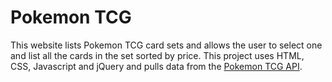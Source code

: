 # Pokemon TCG

This website lists Pokemon TCG card sets and allows the user to select one and list all the cards in the set sorted by price.
This project uses HTML, CSS, Javascript and jQuery and pulls data from the <a href="https://pokemontcg.io/">Pokemon TCG API</a>. 

